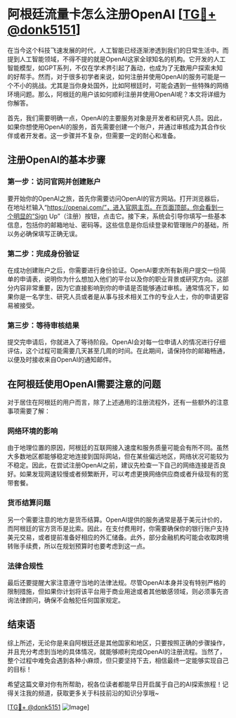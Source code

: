 # 阿根廷流量卡怎么注册OpenAI [[TG💪+ @donk5151](https://t.me/s/donk5151)]

在当今这个科技飞速发展的时代，人工智能已经逐渐渗透到我们的日常生活中。而提到人工智能领域，不得不提的就是OpenAI这家全球知名的机构。它开发的人工智能模型，如GPT系列，不仅在学术界引起了轰动，也成为了无数用户探索未知的好帮手。然而，对于很多初学者来说，如何注册并使用OpenAI的服务可能是一个不小的挑战。尤其是当你身处国外，比如阿根廷时，可能会遇到一些特殊的网络环境问题。那么，阿根廷的用户该如何顺利注册并使用OpenAI呢？本文将详细为你解答。

首先，我们需要明确一点，OpenAI的主要服务对象是开发者和研究人员。因此，如果你想使用OpenAI的服务，首先需要创建一个账户，并通过审核成为其合作伙伴或者开发者。这一步骤并不复杂，但需要一定的耐心和准备。

## 注册OpenAI的基本步骤

### 第一步：访问官网并创建账户

要开始你的OpenAI之旅，首先你需要访问OpenAI的官方网站。打开浏览器后，在地址栏输入“https://openai.com/”，进入官网主页。在页面顶部，你会看到一个明显的“Sign Up”（注册）按钮，点击它。接下来，系统会引导你填写一些基本信息，包括你的邮箱地址、密码等。这些信息是你后续登录和管理账户的基础，所以务必确保填写正确无误。

### 第二步：完成身份验证

在成功创建账户之后，你需要进行身份验证。OpenAI要求所有新用户提交一份简单的申请表，说明你为什么想加入他们的平台以及你的职业背景或研究方向。这部分内容非常重要，因为它直接影响到你的申请是否能够通过审核。通常情况下，如果你是一名学生、研究人员或者是从事与技术相关工作的专业人士，你的申请更容易被接受。

### 第三步：等待审核结果

提交完申请后，你就进入了等待阶段。OpenAI会对每一位申请人的情况进行仔细评估，这个过程可能需要几天甚至几周的时间。在此期间，请保持你的邮箱畅通，以便及时接收来自OpenAI的通知邮件。

## 在阿根廷使用OpenAI需要注意的问题

对于居住在阿根廷的用户而言，除了上述通用的注册流程外，还有一些额外的注意事项需要了解：

### 网络环境的影响

由于地理位置的原因，阿根廷的互联网接入速度和服务质量可能会有所不同。虽然大多数地区都能够稳定地连接到国际网站，但在某些偏远地区，网络状况可能较为不稳定。因此，在尝试注册OpenAI之前，建议先检查一下自己的网络连接是否良好。如果发现网速较慢或者频繁断开，可以考虑更换网络供应商或者升级现有的宽带套餐。

### 货币结算问题

另一个需要注意的地方是货币结算。OpenAI提供的服务通常是基于美元计价的，而阿根廷的官方货币是比索。因此，在支付费用时，你需要确保你的银行账户支持美元交易，或者提前准备好相应的外汇储备。此外，部分金融机构可能会收取跨境转账手续费，所以在规划预算时也要考虑到这一点。

### 法律合规性

最后还要提醒大家注意遵守当地的法律法规。尽管OpenAI本身并没有特别严格的限制措施，但如果你计划将该平台用于商业用途或者其他敏感领域，则必须事先咨询法律顾问，确保不会触犯任何国家规定。

## 结束语

综上所述，无论你是来自阿根廷还是其他国家和地区，只要按照正确的步骤操作，并且充分考虑到当地的具体情况，就能够顺利完成OpenAI的注册流程。当然了，整个过程中难免会遇到各种小麻烦，但只要坚持下去，相信最终一定能够实现自己的目标！

希望这篇文章对你有所帮助，祝各位读者都能早日开启属于自己的AI探索旅程！记得关注我的频道，获取更多关于科技前沿的知识分享哦~

[[TG💪+ @donk5151](https://t.me/s/donk5151) ![Image](https://i.postimg.cc/rwNCRYN7/Snipaste-2025-04-30-17-27-05.png)]